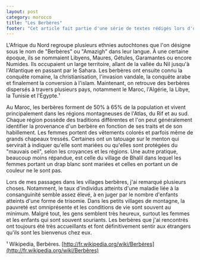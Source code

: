 ```yaml
---
layout: post
category: morocco
title: "Les Berbères"
footer: "Cet article fait partie d'une série de textes rédigés lors d'un séjour au Maroc en 2012."
---
```


L'Afrique du Nord regroupe plusieurs ethnies autochtones que l'on désigne sous le nom de "Berbères" ou "Amazigh" dans leur langue. À une certaine époque, ils se nommaient Libyens, Maures, Gétules, Garamantes ou encore Numides. Ils occupaient un large territoire, allant de la vallée du Nil jusqu'à l'Atlantique en passant par le Sahara. Les berbères ont ensuite connu la conquête romaine, la christianisation, l'invasion vandale, la conquête arabe et finalement la conversion à l'islam. Maintenant, on retrouve des berbères dispersés à travers plusieurs pays, notamment le Maroc, l'Algérie, la Libye, la Tunisie et l'Égypte.¹

Au Maroc, les berbères forment de 50% à 65% de la population et vivent principalement dans les régions montagneuses de l'Atlas, du Rif et au sud. Chaque région possède des traditions différentes et l'on peut généralement identifier la provenance d'un berbère en fonction de ses traits et de son habillement. Les femmes portent des vêtements colorés et parfois même de grands chapeaux tressés. Certaines ont un tatouage sur le menton qui servirait à indiquer qu'elle sont mariées ou qu'elles sont protégées du "mauvais oeil", selon les croyances et les régions. Une autre pratique, beaucoup moins répandue, est celle du village de Bhalil dans lequel les femmes portant un drap blanc sont mariées et celles en portant un de couleur ne le sont pas.

Lors de mes passages dans les villages berbères, j'ai remarqué plusieurs choses. Notamment, le taux d'individus atteints d'une maladie liée à la consanguinité semble assez élevé, à en juger par le nombre d'enfants atteints d'une forme de trisomie. Dans les petits villages de montagne, la pauvreté est omniprésente et les conditions de vie sont souvent au minimum. Malgré tout, les gens semblent très heureux, surtout les femmes et les enfants qui sont souvent souriants. Les berbères que j'ai rencontrés ont toujours été très accueillants et font définitivement sentir aux étrangers qu'ils sont les bienvenus chez eux.

¹ Wikipedia, Berbères. [http://fr.wikipedia.org/wiki/Berbères](http://fr.wikipedia.org/wiki/Berbères)